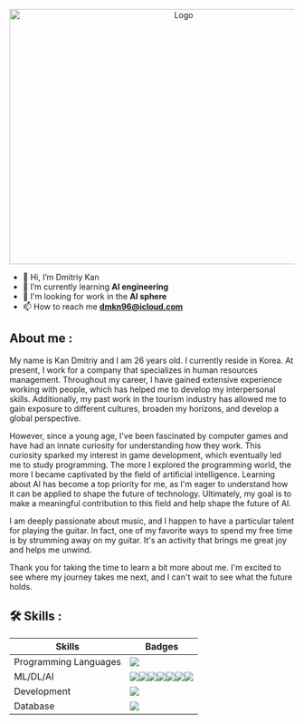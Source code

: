 <p align="center">
    <img src="https://media3.giphy.com/media/v1.Y2lkPTc5MGI3NjExNzEwYTEzNTA3YTU5NzY2NjA2NzFlZmJmYTQ3ODM2YjNjZTNmOGZkOCZjdD1z/juua9i2c2fA0AIp2iq/giphy.gif" alt="Logo" width="600" height="450">
 </p>
 
- 👋 Hi, I’m Dmitriy Kan 
- 🌱 I’m currently learning **AI engineering**
- 👯 I'm looking for work in the **AI sphere**
- 📫 How to reach me **dmkn96@icloud.com**
 
## About me :
My name is Kan Dmitriy and I am 26 years old. I currently reside in Korea. At present, I work for a company that specializes in human resources management. Throughout my career, I have gained extensive experience working with people, which has helped me to develop my interpersonal skills. Additionally, my past work in the tourism industry has allowed me to gain exposure to different cultures, broaden my horizons, and develop a global perspective.

However, since a young age, I've been fascinated by computer games and have had an innate curiosity for understanding how they work. This curiosity sparked my interest in game development, which eventually led me to study programming. The more I explored the programming world, the more I became captivated by the field of artificial intelligence. Learning about AI has become a top priority for me, as I'm eager to understand how it can be applied to shape the future of technology. Ultimately, my goal is to make a meaningful contribution to this field and help shape the future of AI.

I am deeply passionate about music, and I happen to have a particular talent for playing the guitar. In fact, one of my favorite ways to spend my free time is by strumming away on my guitar. It's an activity that brings me great joy and helps me unwind.

Thank you for taking the time to learn a bit more about me. I'm excited to see where my journey takes me next, and I can't wait to see what the future holds.

## 🛠 Skills :

| Skills             | Badges                                                                |
| ----------------- | ------------------------------------------------------------------ |
| Programming Languages | <img src="https://img.shields.io/badge/python-3670A0?style=for-the-badge&logo=python&logoColor=ffdd54"> |
| ML/DL/AI |  <img src="https://img.shields.io/badge/Keras-%23D00000.svg?style=for-the-badge&logo=Keras&logoColor=white"><img src="https://img.shields.io/badge/Matplotlib-%23ffffff.svg?style=for-the-badge&logo=Matplotlib&logoColor=black"><img src="https://img.shields.io/badge/numpy-%23013243.svg?style=for-the-badge&logo=numpy&logoColor=white"><img src="https://img.shields.io/badge/pandas-%23150458.svg?style=for-the-badge&logo=pandas&logoColor=white"><img src="https://img.shields.io/badge/scikit--learn-%23F7931E.svg?style=for-the-badge&logo=scikit-learn&logoColor=white"><img src="https://img.shields.io/badge/SciPy-%230C55A5.svg?style=for-the-badge&logo=scipy&logoColor=white"><img src="https://img.shields.io/badge/TensorFlow-%23FF6F00.svg?style=for-the-badge&logo=TensorFlow&logoColor=white"> |
| Development | <img src="https://img.shields.io/badge/flask-%23000.svg?style=for-the-badge&logo=flask&logoColor=white"> |
| Database | <img src="https://img.shields.io/badge/mysql-%2300f.svg?style=for-the-badge&logo=mysql&logoColor=white"> |
